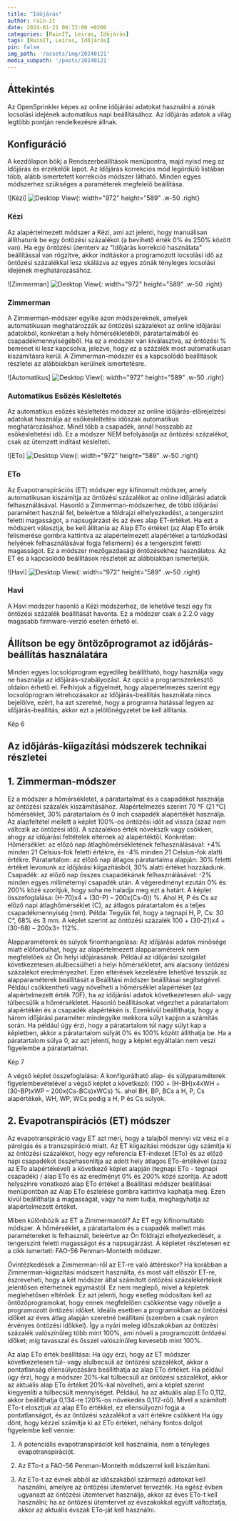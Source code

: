 ```yaml
---
title: "Időjárás"
author: rain-it
date: 2024-01-21 08:33:00 +0200
categories: [RainIT, Leiras, Időjárás]
tags: [RainIT, Leiras, Időjárás]
pin: false
img_path: '/assets/img/20240121'
media_subpath: '/posts/20240121'
---
```



## Áttekintés
Az OpenSprinkler képes az online időjárási adatokat használni a zónák locsolási idejének automatikus napi beállításához. Az időjárás adatok a világ legtöbb pontján rendelkezésre állnak.

## Konfiguráció
A kezdőlapon bökj a Rendszerbeállítások menüpontra, majd nyisd meg az Időjárás és érzékelők lapot. Az Időjárás korrekciós mód legördülő listában több, alább ismertetett korrekciós módszer látható. Minden egyes módszerhez szükséges a paraméterek megfelelő beállítása.

![Kézi]
![Desktop View](/001.jpg){: width="972" height="589" .w-50 .right}
### Kézi
Az alapértelmezett módszer a Kézi, ami azt jelenti, hogy manuálisan állíthatunk be egy öntözési százalékot (a bevihető érték 0% és 250% között van). Ha egy öntözési ütemterv az "Időjárás korrekció használata" beállítással van rögzítve, akkor indításkor a programozott locsolási idő az öntözési százalékkal lesz skálázva az egyes zónák tényleges locsolási idejének meghatározásához.

![Zimmerman]
![Desktop View](/002.jpg){: width="972" height="589" .w-50 .right}
### Zimmerman
A Zimmerman-módszer egyike azon módszereknek, amelyek automatikusan meghatározzák az öntözési százalékot az online időjárási adatokból, konkrétan a hely hőmérsékletéből, páratartalmából és csapadékmennyiségéből. Ha ez a módszer van kiválasztva, az öntözési % bemenet ki lesz kapcsolva, jelezve, hogy ez a százalék most automatikusan kiszámításra kerül. A Zimmerman-módszer és a kapcsolódó beállítások részletei az alábbiakban kerülnek ismertetésre.

![Automatikus]
![Desktop View](/003.jpg){: width="972" height="589" .w-50 .right}
### Automatikus Esőzés Késleltetés
Az automatikus esőzés késleltetés módszer az online időjárás-előrejelzési adatokat használja az esőkésleltetési időszak automatikus meghatározásához. Minél több a csapadék, annál hosszabb az esőkésleltetési idő. Ez a módszer NEM befolyásolja az öntözési százalékot, csak az ütemzett indítást késlelteti.

![ETo]
![Desktop View](/004.jpg){: width="972" height="589" .w-50 .right}
### ETo
Az Evapotranspirációs (ET) módszer egy kifinomult módszer, amely automatikusan kiszámítja az öntözési százalékot az online időjárási adatok felhasználásával. Hasonló a Zimmerman-módszerhez, de több időjárási paramétert használ fel, beleértve a földrajzi elhelyezkedést, a tengerszint feletti magasságot, a napsugárzást és az éves alap ET-értéket. Ha ezt a módszert választja, be kell állítania az Alap ETo értéket (az Alap ETo érték felismerése gombra kattintva az alapértelmezett alapértéket a tartózkodási helyének felhasználásával fogja felismerni) és a tengerszint feletti magasságot. Ez a módszer mezőgazdasági öntözésekhez használatos. Az ET és a kapcsolódó beállítások részleteit az alábbiakban ismertetjük.

![Havi]
![Desktop View](/005.jpg){: width="972" height="589" .w-50 .right}
### Havi
A Havi módszer hasonló a Kézi módszerhez, de lehetővé teszi egy fix öntözési százalék beállítását havonta. Ez a módszer csak a 2.2.0 vagy magasabb firmware-verzió esetén érhető el.

## Állítson be egy öntözőprogramot az időjárás-beállítás használatára


Minden egyes locsolóprogram egyedileg beállítható, hogy használja vagy ne használja az időjárás-szabályozást. Az opció a programszerkesztő oldalon érhető el. Felhívjuk a figyelmét, hogy alapértelmezés szerint egy locsolóprogram létrehozásakor az Időjárás-beállítás használata nincs bejelölve, ezért, ha azt szeretné, hogy a programra hatással legyen az időjárás-beállítás, akkor ezt a jelölőnégyzetet be kell állítania.

Kép 6 

## Az időjárás-kiigazítási módszerek technikai részletei

## 1. Zimmerman-módszer
Ez a módszer a hőmérsékletet, a páratartalmat és a csapadékot használja az öntözési százalék kiszámításához. Alapértelmezés szerint 70 °F (21 °C) hőmérséklet, 30% páratartalom és 0 inch csapadék alapértékét használja. Az alapfeltétel mellett a képlet 100%-os öntözési időt ad vissza (azaz nem változik az öntözési idő). A százalékos érték növekszik vagy csökken, ahogy az időjárási feltételek eltérnek az alapértéktől. Konkrétan:
Hőmérséklet: az előző nap átlaghőmérsékletének felhasználásával: +4% minden 21 Celsius-fok feletti értékre, és -4% minden 21 Celsius-fok alatti értékre.
Páratartalom: az előző nap átlagos páratartalma alapján: 30% feletti értéket levonunk az időjárási kiigazításból, 30% alatti értéket hozzáadunk. 
Csapadék: az előző nap összes csapadékának felhasználásával: -2% minden egyes miliméternyi csapadék után. 
A végeredményt ezután 0% és 200% közé szorítjuk, hogy soha ne haladja meg ezt a határt.
A képlet összefoglalása: (H-70)x4 + (30-P) – 200x(Cs-0)) %.
Ahol H, P és Cs az előző napi átlaghőmérséklet (C), az átlagos páratartalom és a teljes csapadékmennyiség (mm). 
Példa: Tegyük fel, hogy a tegnapi H, P, Cs: 30 C°, 68% és 3 mm. A képlet szerint az öntözési százalék 100 + (30-21)x4 + (30-68) – 200x3= 112%.

Alapparaméterek és súlyok finomhangolása: Az időjárási adatok minősége miatt előfordulhat, hogy az alapértelmezett alapparaméterek nem megfelelőek az Ön helyi időjárásának. Például az időjárási szolgálat következetesen alulbecsülheti a helyi hőmérsékletet, ami alacsony öntözési százalékot eredményezhet. Ezen eltérések kezelésére lehetővé tesszük az alapparaméterek beállítását a Beállítási módszer beállításai segítségével. Például csökkentheti vagy növelheti a hőmérséklet alapértékét (az alapértelmezett érték 70F), ha az időjárási adatok következetesen alul- vagy túlbecsülik a hőmérsékletet. Hasonló beállításokat végezhet a páratartalom alapértékén és a csapadék alapértékén is.
Ezenkívül beállíthatja, hogy a három időjárási paraméter mindegyike mekkora súlyt kapjon a számítás során. Ha például úgy érzi, hogy a páratartalom túl nagy súlyt kap a képletben, akkor a páratartalom súlyát 0% és 100% között állíthatja be. Ha a páratartalom súlya 0, az azt jelenti, hogy a képlet egyáltalán nem veszi figyelembe a páratartalmat.

Kép 7 

A végső képlet összefoglalása: A konfigurálható alap- és súlyparaméterek figyelembevételével a végső képlet a következő:
(100 + (H-BH)x4xWH + (30-BP)xWP – 200x(Cs-BCs)xWCs) %.
ahol BH, BP, BCs a H, P, Cs alapértékek, WH, WP, WCs pedig a H, P és Cs súlyok.


## 2. Evapotranspirációs (ET) módszer
Az evapotranspiráció vagy ET azt méri, hogy a talajból mennyi víz vész el a párolgás és a transzspiráció miatt. Az ET kiigazítási módszer úgy számítja ki az öntözési százalékot, hogy egy referencia ET-indexet (ETo) és az előző napi csapadékot összehasonlítja az adott hely átlagos ETo-értékével (azaz az ETo alapértékével) a következő képlet alapján
(tegnapi ETo - tegnapi csapadék) / alap ETo és az eredményt 0% és 200% közé szorítja. Az adott helyszínre vonatkozó alap ETo értéket a Beállítási módszer beállításai menüpontban az Alap ETo észlelése gombra kattintva kaphatja meg. Ezen kívül beállíthatja a magasságát, vagy ha nem tudja, meghagyhatja az alapértelmezett értéket.

Miben különbözik az ET a Zimmermantól? Az ET egy kifinomultabb módszer. A hőmérséklet, a páratartalom és a csapadék mellett más paramétereket is felhasznál, beleértve az Ön földrajzi elhelyezkedését, a tengerszint feletti magasságot és a napsugárzást. A képletet részletesen ez a cikk ismerteti: FAO-56 Penman-Monteith módszer.

Óvintézkedések a Zimmerman-ről az ET-re való áttéréskor? Ha korábban a Zimmerman-kiigazítási módszert használta, és most vált először ET-re, észreveheti, hogy a két módszer által számított öntözési százalékértékek jelentősen eltérhetnek egymástól. Ez nem meglepő, mivel a képletek meglehetősen eltérőek. Ez azt jelenti, hogy esetleg módosítani kell az öntözőprogramokat, hogy ennek megfelelően csökkentse vagy növelje a programozott öntözési időket. Ideális esetben a programokban az öntözési időket az éves átlag alapján szeretné beállítani (szemben a csak nyáron érvényes öntözési időkkel). Így a nyári meleg időszakokban az öntözési százalék valószínűleg több mint 100%, ami növeli a programozott öntözési időket; míg tavasszal és ősszel valószínűleg kevesebb mint 100%. 

Az alap ETo érték beállítása: Ha úgy érzi, hogy az ET módszer következetesen túl- vagy alulbecsüli az öntözési százalékot, akkor a pontatlanság ellensúlyozására beállíthatja az alap ETo értéket. Ha például úgy érzi, hogy a módszer 20%-kal túlbecsüli az öntözési százalékot, akkor az aktuális alap ETo értéket 20%-kal növelheti, ami a képlet szerint kiegyenlíti a túlbecsült mennyiséget. Például, ha az aktuális alap ETo 0,112, akkor beállíthatja 0,134-re (20%-os növekedés 0,112-ről). Mivel a számított ETo-t elosztjuk az alap ETo értékkel, ez ellensúlyozni fogja a pontatlanságot, és az öntözési százalékot a várt értékre csökkent
Ha úgy dönt, hogy kézzel számítja ki az ETo értéket, néhány fontos dolgot figyelembe kell vennie:

1.	A potenciális evapotranspirációt kell használnia, nem a tényleges evapotranspirációt.

2.	Az ETo-t a FAO-56 Penman-Monteith módszerrel kell kiszámítani.

3.	Az ETo-t az évnek abból az időszakából származó adatokat kell használni, amelyre az öntözési ütemtervet tervezték. Ha egész évben ugyanazt az öntözési ütemtervet használja, akkor az éves ETo-t kell használni; ha az öntözési ütemtervet az évszakokkal együtt változtatja, akkor az aktuális évszak ETo-ját kell használni.
